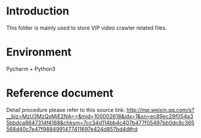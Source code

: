 # Introduction
This folder is mainly used to store VIP video crawler related files.

# Environment
Pycharm + Python3

# Reference document
Detail procedure please refer to this source link: http://mp.weixin.qq.com/s?__biz=MzU3MzQxMjE2NA==&mid=100002618&idx=1&sn=ec89ec29f054a35bbdca8647314f4168&chksm=7cc34d114bb4c407b477f05497bb0dc8c365568d40c7e47f9884991477411697e424d857bd4d#rd
